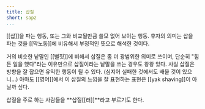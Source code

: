 ```yaml
---
title: 삽질
short: sapz
...
```


[[삽]]을 파는 행동, 또는 그와 비교될만큼 쓸모 없어 보이는 행동. 후자의 의미는 삽을 파는 것을 [[막노동]]에 비유해서 부정적인 뜻으로 해석한 것이다.

거의 비슷한 낱말인 [[뻘짓]]에 비해서 삽질은 좀 더 광범위한 의미로 쓰이며, 단순히 "힘든 일을 했다"라는 이유만으로 삽질이라는 낱말을 쓰는 경우도 왕왕 있다. 사실 삽질은 방향을 잘 잡으면 유익한 행동이 될 수 있다. (심지어 실패한 것에서도 배울 것이 있으니...) 아마도 [[영어]]에서 이 삽질의 느낌을 잘 표현하는 표현은 [[yak shaving]]이 아닐까 싶다.

삽질을 주로 하는 사람들을 **삽질[[러]]**라고 부르기도 한다.

